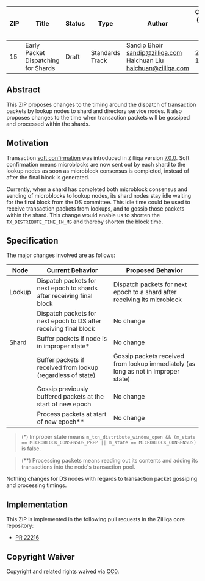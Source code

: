 |  ZIP | Title | Status| Type | Author | Created (yyyy-mm-dd) | Updated (yyyy-mm-dd)
|--|--|--|--| -- | -- | -- |
| 15  | Early Packet Dispatching for Shards | Draft | Standards Track  | Sandip Bhoir <sandip@zilliqa.com> <br> Haichuan Liu <haichuan@zilliqa.com> | 2020-12-11 | 2021-01-13 | 

## Abstract

This ZIP proposes changes to the timing around the dispatch of transaction packets by lookup nodes to shard and directory service nodes. It also proposes changes to the time when transaction packets will be gossiped and processed within the shards.

## Motivation

Transaction [soft confirmation](https://github.com/Zilliqa/Zilliqa/pull/2154) was introduced in Zilliqa version [7.0.0](https://github.com/Zilliqa/Zilliqa/releases/tag/v7.0.0). Soft confirmation means microblocks are now sent out by each shard to the lookup nodes as soon as microblock consensus is completed, instead of after the final block is generated.

Currently, when a shard has completed both microblock consensus and sending of microblocks to lookup nodes, its shard nodes stay idle waiting for the final block from the DS committee. This idle time could be used to receive transaction packets from lookups, and to gossip those packets within the shard. This change would enable us to shorten the `TX_DISTRIBUTE_TIME_IN_MS` and thereby shorten the block time.

## Specification

The major changes involved are as follows:

| Node   | Current Behavior | Proposed Behavior |
|--------|------------------|-------------------|
| Lookup | Dispatch packets for next epoch to shards after receiving final block | Dispatch packets for next epoch to a shard after receiving its microblock |
|        | Dispatch packets for next epoch to DS after receiving final block | No change |
| Shard  | Buffer packets if node is in improper state* | No change |
|        | Buffer packets if received from lookup (regardless of state) | Gossip packets received from lookup immediately (as long as not in improper state) |
|        | Gossip previously buffered packets at the start of new epoch | No change |
|        | Process packets at start of new epoch** | No change |

> (*) Improper state means `m_txn_distribute_window_open && (m_state == MICROBLOCK_CONSENSUS_PREP || m_state == MICROBLOCK_CONSENSUS)` is false.

> (**) Processing packets means reading out its contents and adding its transactions into the node's transaction pool.

Nothing changes for DS nodes with regards to transaction packet gossiping and processing timings.

## Implementation

This ZIP is implemented in the following pull requests in the Zilliqa core repository:
- [PR 22216](https://github.com/Zilliqa/Zilliqa/pull/2216)

## Copyright Waiver

Copyright and related rights waived via [CC0](https://creativecommons.org/publicdomain/zero/1.0/).
